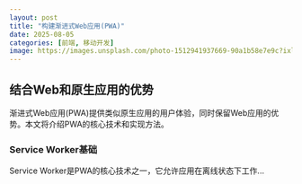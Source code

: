 ```yaml
---
layout: post
title: "构建渐进式Web应用(PWA)"
date: 2025-08-05
categories: [前端, 移动开发]
image: https://images.unsplash.com/photo-1512941937669-90a1b58e7e9c?ixlib=rb-1.2.1&auto=format&fit=crop&w=1350&q=80
---
```


## 结合Web和原生应用的优势

渐进式Web应用(PWA)提供类似原生应用的用户体验，同时保留Web应用的优势。本文将介绍PWA的核心技术和实现方法。

### Service Worker基础

Service Worker是PWA的核心技术之一，它允许应用在离线状态下工作... 